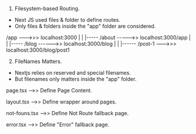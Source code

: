 

1. Filesystem-based Routing.
- Next JS used files & folder to define routes.
- Only files & folders inside the "app" folder are considered.

 /app --->>> localhost:3000
   |
   |
   |----- /about   ----->> localhost:3000/app
   |
   |
   |----- /blog    ------>> localhost:3000/blog
            |
            |
            |------ /post-1  --->>> localhost:3000/blog/post1


2. FileNames Matters.
- Nextjs relies on reserved and special filenames.
- But filenames only matters inside the "app" folder.


page.tsx -->> Define Page Content.

layout.tsx -->> Define wrapper around pages.

not-founs.tsx -->> Define Not Route fallback page.

error.tsx -->> Define "Error" fallback page.

